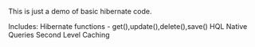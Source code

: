 This is just a demo of basic hibernate code.

Includes:
  Hibernate functions - get(),update(),delete(),save()
  HQL
  Native Queries
  Second Level Caching
